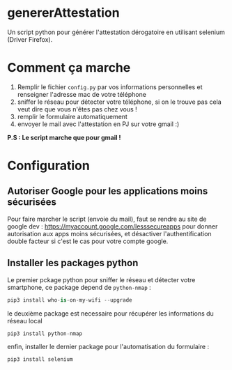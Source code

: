 # genererAttestation
Un script python pour générer l'attestation dérogatoire en utilisant selenium (Driver Firefox).

# Comment ça marche

1. Remplir le fichier `config.py` par vos informations personnelles et renseigner l'adresse mac de votre téléphone
2. sniffer le réseau pour détecter votre téléphone, si on le trouve pas cela veut dire que vous n'êtes pas chez vous !
3. remplir le formulaire automatiquement
4. envoyer le mail avec l'attestation en PJ sur votre gmail :)

**P.S : Le script marche que pour gmail !**

# Configuration

## Autoriser Google pour les applications moins sécurisées
Pour faire marcher le script (envoie du mail), faut se rendre au site de google dev : https://myaccount.google.com/lesssecureapps pour donner autorisation aux apps moins sécurisées, et désactiver l'authentification double facteur si c'est le cas pour votre compte google.

## Installer les packages python

Le premier pckage python pour sniffer le réseau et détecter votre smartphone, ce package depend de `python-nmap` :
```python
pip3 install who-is-on-my-wifi --upgrade
```

le deuxième package est necessaire pour récupérer les informations du réseau local
```python
pip3 install python-nmap
```

enfin, installer le dernier package pour l'automatisation du formulaire :
```python
pip3 install selenium
```
